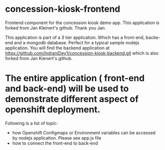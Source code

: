 # concession-kiosk-frontend
Frontend component for the concession kiosk demo app.
This application is forked from Jan Kleinert's github. Thank you Jan.

This application is part of a 3 tier application. Which has a front-end, backe-end and a mongodb database. Perfect for a
typical sample nodejs application. You will find the backend application at 
https://github.com/IndraniDey1/concession-kiosk-backend.git which is also forked from Jan Kienert's github. 

# The entire application ( front-end and back-end) will be used to demonstrate different aspect of openshift deployment.
Following is a list of topic:
-  how Openshift Configmaps or Environment variables can be accessed by nodejs application. Please see app.js file 
-  how to connect the front-end to back-end
